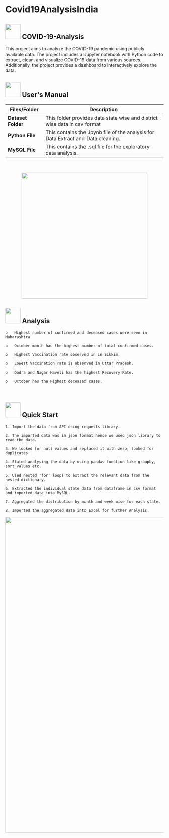 # Covid19AnalysisIndia
 
##  <img src="https://github.com/Sannidhi-Shetty2/COVID-19-Analysis/assets/62684303/126ceca9-e69e-43b4-851a-9de69526d082" width="48" height="48"> COVID-19-Analysis
This project aims to analyze the COVID-19 pandemic using publicly available data. The project includes a Jupyter notebook with Python code to extract, clean, and visualize COVID-19 data from various sources. Additionally, the project provides a dashboard to interactively explore the data.
##  <img src="https://user-images.githubusercontent.com/106439762/181935629-b3c47bd3-77fb-4431-a11c-ff8ba0942b63.gif" width="48" height="48"> **User's Manual**

| Files/Folder| Description |
| ------------- | ------------- |
| **Dataset Folder** | This folder provides data state wise and district wise data in csv format |
| **Python File** | This contains the .ipynb file of the analysis for Data Extract and Data cleaning.  |
| **MySQL File** | This contains the .sql file for the exploratory data analysis.  |

<br>

<p align="center"><img src="https://github.com/Sannidhi-Shetty2/COVID-19-Analysis/assets/62684303/178dce48-6221-49b3-b2a2-d553c8f9bcdd" width="400" ></p>

##  <img src="https://github.com/Sannidhi-Shetty2/COVID-19-Analysis/assets/62684303/8e952995-c32d-4703-a9dd-92d1914cc6d9"  width="48" height="48"> Analysis
   
    
    o	Highest number of confirmed and deceased cases were seen in Maharashtra.

    o	October month had the highest number of total confirmed cases.

    o	Highest Vaccination rate observed in in Sikkim.
    
    o	Lowest Vaccination rate is observed in Uttar Pradesh.
    
    o	Dadra and Nagar Haveli has the highest Recovery Rate.
    
    o	October has the Highest deceased cases.
    
       
 
 <br>

## <img src="https://github.com/Sannidhi-Shetty2/COVID-19-Analysis/assets/62684303/1f211524-e1d5-46be-a421-2662597281d7" width="48" height="48" > Quick Start


    1. Import the data from API using requests library.
    
    2. The imported data was in json format hence we used json library to read the data.
    
    3. We looked for null values and replaced it with zero, looked for duplicates.
    
    4. Stated analysing the data by using pandas function like groupby, sort_values etc.
    
    5. Used nested 'for' loops to extract the relevant data from the nested dictionary.
    
    6. Extracted the individual state data from dataframe in csv format and imported data into MySQL.
    
    7. Aggregated the distribution by month and week wise for each state.
    
    8. Imported the aggregated data into Excel for further Analysis.
    
  
<p align="center"><img src="https://github.com/AmitKotnala/Covid19AnalysisIndia/assets/118646525/1275509d-e023-4b16-a671-9bc237d699f7" width="1000" ></p>

